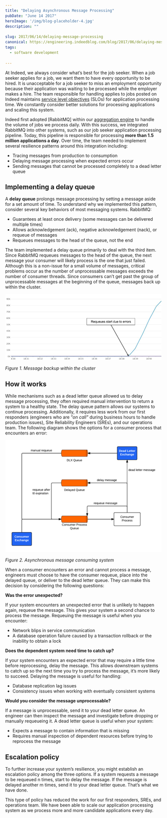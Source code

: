 ```yaml
---
title: "Delaying Asynchronous Message Processing"
pubDate: "June 14 2017"
heroImage: '/img/blog-placeholder-4.jpg'
description: ""

slug: 2017/06/14/delaying-message-processing
canonical: https://engineering.indeedblog.com/blog/2017/06/delaying-messages/
tags:
  - software development

---
```


At Indeed, we always consider what’s best for the job seeker.
When a job seeker applies for a job, we want them to have every opportunity to be hired. 
It is unacceptable for a job seeker to miss an employment opportunity because their application was waiting to be processed while the employer makes a hire. 
The team responsible for handling applies to jobs posted on Indeed maintains [service level objectives](https://en.wikipedia.org/wiki/Service_level_objective) (SLOs) for application processing time. 
We constantly consider better solutions for processing applications and scaling this system.

<!--more-->

Indeed first adopted [RabbitMQ] within our [aggregation engine](https://engineering.indeedblog.com/talks/get-job-35-million-times-day-using-rabbitmq/) to handle the volume of jobs we process daily.
With this success, we integrated RabbitMQ into other systems, such as our job seeker application processing pipeline.
Today, this pipeline is responsible for processing **more than 1.5 million applications a day**.
Over time, the team needed to implement several resilience patterns around this integration including:

* Tracing messages from production to consumption
* Delaying message processing when expected errors occur
* Sending messages that cannot be processed completely to a dead letter queue

## Implementing a delay queue

A **delay queue** prolongs message processing by setting a message aside for a set amount of time.
To understand why we implemented this pattern, consider several key behaviors of most messaging systems.
RabbitMQ:

* Guarantees at least once delivery (some messages can be delivered multiple times)
* Allows acknowledgement (ack), negative acknowledgement (nack), or requeue of messages
* Requeues messages to the head of the queue, not the end

The team implemented a delay queue primarily to deal with the third item.
Since RabbitMQ requeues messages to the head of the queue, the next message your consumer will likely process is the one that just failed.
Although this is a non-issue for a small volume of messages, critical problems occur as the number of unprocessable messages exceeds the number of consumer threads.
Since consumers can’t get past the group of unprocessable messages at the beginning of the queue, messages back up within the cluster.

![message backup](/img/2017-delayqueue-backup.jpg)

_Figure 1. Message backup within the cluster_

## How it works

While mechanisms such as a dead letter queue allowed us to delay message processing, they often required manual intervention to return a system to a healthy state.
The delay queue pattern allows our systems to continue processing.
Additionally, it requires less work from our first responders (engineers who are _"on call"_ during business hours to handle production issues), Site Reliability Engineers (SREs), and our operations team.
The following diagram shows the options for a consumer process that encounters an error:

![delay queue](/img/2017-delayqueue.png)

_Figure 2. Asynchronous message consuming system_

When a consumer encounters an error and cannot process a message, engineers must choose to have the consumer requeue, place into the delayed queue, or deliver to the dead letter queue.
They can make this decision by considering the following questions:

**Was the error unexpected?**

If your system encounters an unexpected error that is unlikely to happen again, requeue the message. 
This gives your system a second chance to process the message. 
Requeuing the message is useful when you encounter:

* Network blips in service communication
* A database operation failure caused by a transaction rollback or the inability to obtain a lock

**Does the dependent system need time to catch up?**

If your system encounters an expected error that may require a little time before reprocessing, delay the message.
This allows downstream systems to catch up so the next time you try to process the message, it’s more likely to succeed.
Delaying the message is useful for handling:

* Database replication lag issues
* Consistency issues when working with eventually consistent systems

**Would you consider the message unprocessable?**

If a message is unprocessable, send it to your dead letter queue.
An engineer can then inspect the message and investigate before dropping or manually requeueing it.
A dead letter queue is useful when your system:

* Expects a message to contain information that is missing
* Requires manual inspection of dependent resources before trying to reprocess the message

## Escalation policy

To further increase your system’s resilience, you might establish an escalation policy among the three options.
If a system requests a message to be requeued n times, start to delay the message.
If the message is delayed another m times, send it to your dead letter queue.
That’s what we have done.

This type of policy has reduced the work for our first responders, SREs, and operations team.
We have been able to scale our application processing system as we process more and more candidate applications every day.
